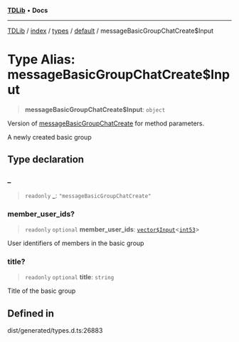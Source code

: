 [**TDLib**](../../../../../../README.md) • **Docs**

***

[TDLib](../../../../../../modules.md) / [index](../../../../../README.md) / [types](../../../README.md) / [default](../README.md) / messageBasicGroupChatCreate$Input

# Type Alias: messageBasicGroupChatCreate$Input

> **messageBasicGroupChatCreate$Input**: `object`

Version of [messageBasicGroupChatCreate](messageBasicGroupChatCreate.md) for method parameters.

A newly created basic group

## Type declaration

### \_

> `readonly` **\_**: `"messageBasicGroupChatCreate"`

### member\_user\_ids?

> `readonly` `optional` **member\_user\_ids**: [`vector$Input`](vector$Input.md)\<[`int53`](int53-1.md)\>

User identifiers of members in the basic group

### title?

> `readonly` `optional` **title**: `string`

Title of the basic group

## Defined in

dist/generated/types.d.ts:26883
